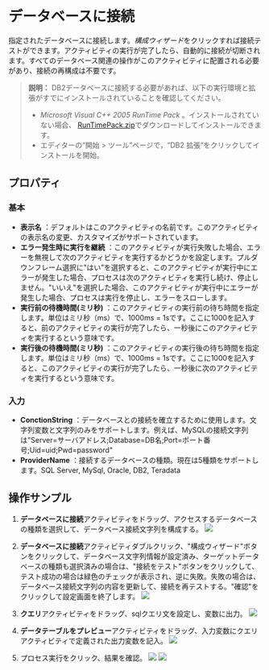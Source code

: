 # データベースに接続

指定されたデータベースに接続します。*構成ウィザード*をクリックすれば接続テストができます。アクティビティの実行が完了したら、自動的に接続が切断されます。すべてのデータベース関連の操作がこのアクティビティに配置される必要があり、接続の再構成は不要です。

>**説明：**
> DB2データベースに接続する必要があれば、以下の実行環境と拡張がすでにインストールされていることを確認してください。
> -  *Microsoft Visual C++ 2005 RunTime Pack* 。インストールされていない場合、 [RunTimePack.zip](https://docimages.blob.core.chinacloudapi.cn/images/Studio/DataBase/RuntimePack.zip)でダウンロードしてインストールできます。
> - エディターの“開始 > ツール”ページで，“DB2 拡張”をクリックしてインストールを開始。

## プロパティ

### 基本

- **表示名** ：デフォルトはこのアクティビティの名前です。このアクティビティの表示名の変更、カスタマイズがサポートされています。
- **エラー発生時に実行を継続** ：このアクティビティが実行失敗した場合、エラーを無視して次のアクティビティを実行するかどうかを設定します。プルダウンフレーム選択に"はい"を選択すると、このアクティビティが実行中にエラーが発生した場合、プロセスは次のアクティビティを実行し続け、停止しません。"いいえ"を選択した場合、このアクティビティが実行中にエラーが発生した場合、プロセスは実行を停止し、エラーをスローします。
- **実行前の待機時間(ミリ秒)** ：このアクティビティの実行前の待ち時間を指定します。単位はミリ秒（ms）で、1000ms = 1sです。ここに1000を記入すると、前のアクティビティの実行が完了したら、一秒後にこのアクティビティを実行するという意味です。
- **実行後の待機時間(ミリ秒)** ：このアクティビティの実行後の待ち時間を指定します。単位はミリ秒（ms）で、1000ms = 1sです。ここに1000を記入すると、このアクティビティの実行が完了したら、一秒後に次のアクティビティを実行するという意味です。

### 入力

- **ConctionString** ：データベースとの接続を確立するために使用します。文字列変数と文字列のみをサポートします。例えば、MySQLの接続文字列は"Server=サーバアドレス;Database=DB名;Port=ポート番号;Uid=uid;Pwd=password"
- **ProviderName** ：接続するデータベースの種類。現在は5種類をサポートします。SQL Server, MySql, Oracle, DB2, Teradata


## 操作サンプル
1. **データベースに接続**アクティビティをドラッグ、アクセスするデータベースの種類を選択して、データベース接続文字列を構成する。
![](https://docimages.blob.core.chinacloudapi.cn/images/Activities/connect_db1.png)

2. **データベースに接続**アクティビティダブルクリック、"構成ウィザード"ボタンをクリックして、データベース文字列情報が設定済み、ターゲットデータベースの種類も選択済みの場合は、"接続をテスト"ボタンをクリックして、テスト成功の場合は緑色のチェックが表示され、逆に失敗。失敗の場合は、データベース接続文字列の内容を更新して、接続を再テストする。"確認"をクリックして設定画面を終了します。
![](https://docimages.blob.core.chinacloudapi.cn/images/Activities/connect_db2.png)

3. **クエリ**アクティビティをドラッグ、sqlクエリ文を設定し、変数に出力。
![](https://docimages.blob.core.chinacloudapi.cn/images/Activities/connect_db3.png)
4. **データテーブルをプレビュー**アクティビティをドラッグ、入力変数にクエリアクティビティで定義された出力変数を記入。
![](https://docimages.blob.core.chinacloudapi.cn/images/Activities/connect_db4.png)
5. プロセス実行をクリック、結果を確認。
![](https://docimages.blob.core.chinacloudapi.cn/images/Activities/connect_db5.png)
![](https://docimages.blob.core.chinacloudapi.cn/images/Activities/connect_db6.png)
